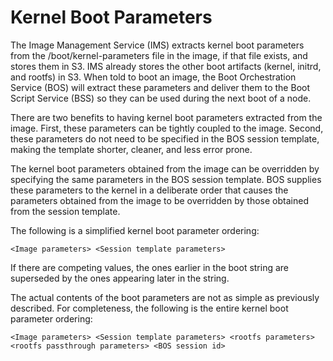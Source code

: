 # Kernel Boot Parameters

The Image Management Service (IMS) extracts kernel boot parameters from the /boot/kernel-parameters file in the image, if that file exists, and stores them in S3. IMS already stores the other boot artifacts (kernel, initrd, and rootfs) in S3. When told to boot an image, the Boot Orchestration Service (BOS) will extract these parameters and deliver them to the Boot Script Service (BSS) so they can be used during the next boot of a node.

There are two benefits to having kernel boot parameters extracted from the image. First, these parameters can be tightly coupled to the image. Second, these parameters do not need to be specified in the BOS session template, making the template shorter, cleaner, and less error prone.

The kernel boot parameters obtained from the image can be overridden by specifying the same parameters in the BOS session template. BOS supplies these parameters to the kernel in a deliberate order that causes the parameters obtained from the image to be overridden by those obtained from the session template.

The following is a simplified kernel boot parameter ordering:

```text
<Image parameters> <Session template parameters>
```

If there are competing values, the ones earlier in the boot string are superseded by the ones appearing later in the string.

The actual contents of the boot parameters are not as simple as previously described. For completeness, the following is the entire kernel boot parameter ordering:

```text
<Image parameters> <Session template parameters> <rootfs parameters> <rootfs passthrough parameters> <BOS session id>
```
